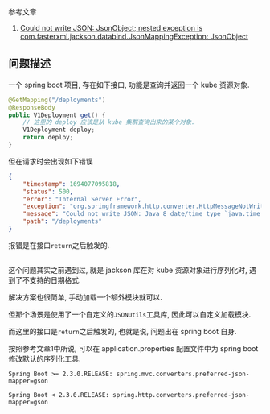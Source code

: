 参考文章

1. [Could not write JSON: JsonObject; nested exception is com.fasterxml.jackson.databind.JsonMappingException: JsonObject](https://stackoverflow.com/questions/61169128/could-not-write-json-jsonobject-nested-exception-is-com-fasterxml-jackson-data)

## 问题描述

一个 spring boot 项目, 存在如下接口, 功能是查询并返回一个 kube 资源对象.

```java
@GetMapping("/deployments")
@ResponseBody
public V1Deployment get() {
    // 这里的 deploy 应该是从 kube 集群查询出来的某个对象.
    V1Deployment deploy;
    return deploy;
}
```

但在请求时会出现如下错误

```json
{
    "timestamp": 1694077095818,
    "status": 500,
    "error": "Internal Server Error",
    "exception": "org.springframework.http.converter.HttpMessageNotWritableException",
    "message": "Could not write JSON: Java 8 date/time type `java.time.OffsetDateTime` not supported by default: add Module \"com.fasterxml.jackson.datatype:jackson-datatype-jsr310\" to enable handling; nested exception is com.fasterxml.jackson.databind.exc.InvalidDefinitionException: Java 8 date/time type `java.time.OffsetDateTime` not supported by default: add Module \"com.fasterxml.jackson.datatype:jackson-datatype-jsr310\" to enable handling (through reference chain: io.kubernetes.client.openapi.models.V1Deployment[\"metadata\"]->io.kubernetes.client.openapi.models.V1ObjectMeta[\"creationTimestamp\"])",
    "path": "/deployments"
}
```

报错是在接口`return`之后触发的.

## 

这个问题其实之前遇到过, 就是 jackson 库在对 kube 资源对象进行序列化时, 遇到了不支持的日期格式.

解决方案也很简单, 手动加载一个额外模块就可以.

但那个场景是使用了一个自定义的`JSONUtils`工具库, 因此可以自定义加载模块.

而这里的接口是`return`之后触发的, 也就是说, 问题出在 spring boot 自身.

按照参考文章1中所说, 可以在 application.properties 配置文件中为 spring boot 修改默认的序列化工具.

```
Spring Boot >= 2.3.0.RELEASE: spring.mvc.converters.preferred-json-mapper=gson

Spring Boot < 2.3.0.RELEASE: spring.http.converters.preferred-json-mapper=gson
```
